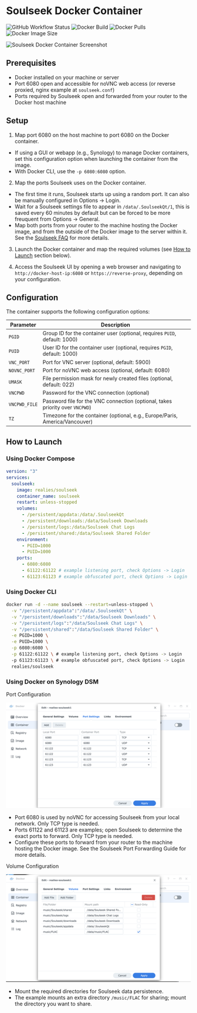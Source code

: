 # Soulseek Docker Container

![GitHub Workflow Status](https://img.shields.io/github/actions/workflow/status/realies/soulseek-docker/build.yml)
![Docker Build](https://img.shields.io/docker/automated/realies/soulseek)
![Docker Pulls](https://img.shields.io/docker/pulls/realies/soulseek)
![Docker Image Size](https://img.shields.io/docker/image-size/realies/soulseek)

![Soulseek Docker Container Screenshot](https://i.snag.gy/8dpAbV.jpg)

## Prerequisites

- Docker installed on your machine or server
- Port 6080 open and accessible for noVNC web access (or reverse proxied, nginx example at `soulseek.conf`)
- Ports required by Soulseek open and forwarded from your router to the Docker host machine

## Setup

1. Map port 6080 on the host machine to port 6080 on the Docker container.

- If using a GUI or webapp (e.g., Synology) to manage Docker containers, set this configuration option when launching the container from the image.
- With Docker CLI, use the `-p 6080:6080` option.

2. Map the ports Soulseek uses on the Docker container.

- The first time it runs, Soulseek starts up using a random port. It can also be manually configured in Options -> Login.
- Wait for a Soulseek settings file to appear in `/data/.SoulseekQt/1`, this is saved every 60 minutes by default but can be forced to be more freuquent from Options -> General.
- Map both ports from your router to the machine hosting the Docker image, and from the outside of the Docker image to the server within it. See the [Soulseek FAQ](https://www.slsknet.org/news/faq-page#t10n606) for more details.

3. Launch the Docker container and map the required volumes (see [How to Launch](#how-to-launch) section below).

4. Access the Soulseek UI by opening a web browser and navigating to `http://docker-host-ip:6080` or `https://reverse-proxy`, depending on your configuration.

## Configuration

The container supports the following configuration options:

| Parameter     | Description                                                                   |
| ------------- | ----------------------------------------------------------------------------- |
| `PGID`        | Group ID for the container user (optional, requires `PUID`, default: 1000)    |
| `PUID`        | User ID for the container user (optional, requires `PGID`, default: 1000)     |
| `VNC_PORT`    | Port for VNC server (optional, default: 5900)                                 |
| `NOVNC_PORT`  | Port for noVNC web access (optional, default: 6080)                           |
| `UMASK`       | File permission mask for newly created files (optional, default: 022)         |
| `VNCPWD`      | Password for the VNC connection (optional)                                    |
| `VNCPWD_FILE` | Password file for the VNC connection (optional, takes priority over `VNCPWD`) |
| `TZ`          | Timezone for the container (optional, e.g., Europe/Paris, America/Vancouver)  |

## How to Launch

### Using Docker Compose

```yaml
version: "3"
services:
  soulseek:
    image: realies/soulseek
    container_name: soulseek
    restart: unless-stopped
    volumes:
      - /persistent/appdata:/data/.SoulseekQt
      - /persistent/downloads:/data/Soulseek Downloads
      - /persistent/logs:/data/Soulseek Chat Logs
      - /persistent/shared:/data/Soulseek Shared Folder
    environment:
      - PGID=1000
      - PUID=1000
    ports:
      - 6080:6080
      - 61122:61122 # example listening port, check Options -> Login
      - 61123:61123 # example obfuscated port, check Options -> Login
```

### Using Docker CLI

```bash
docker run -d --name soulseek --restart=unless-stopped \
  -v "/persistent/appdata":"/data/.SoulseekQt" \
  -v "/persistent/downloads":"/data/Soulseek Downloads" \
  -v "/persistent/logs":"/data/Soulseek Chat Logs" \
  -v "/persistent/shared":"/data/Soulseek Shared Folder" \
  -e PGID=1000 \
  -e PUID=1000 \
  -p 6080:6080 \
  -p 61122:61122 \ # example listening port, check Options -> Login
  -p 61123:61123 \ # example obfuscated port, check Options -> Login
  realies/soulseek
```

### Using Docker on Synology DSM

Port Configuration

![Synology Docker Port Configuration](docs/synology_docker_config_ports_screenshot.png)

- Port 6080 is used by noVNC for accessing Soulseek from your local network. Only TCP type is needed.
- Ports 61122 and 61123 are examples; open Soulseek to determine the exact ports to forward. Only TCP type is needed.
- Configure these ports to forward from your router to the machine hosting the Docker image. See the Soulseek Port Forwarding Guide for more details.

Volume Configuration

![Synology Docker Volume Configuration](docs/synology_docker_config_volumes_screenshot.png)

- Mount the required directories for Soulseek data persistence.
- The example mounts an extra directory `/music/FLAC` for sharing; mount the directory you want to share.
